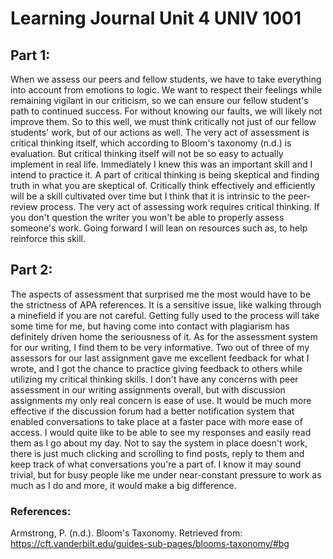
# Learning Journal Unit 4 UNIV 1001

## Part 1:

When we assess our peers and fellow students, we have to take everything into account from emotions to logic. We want to respect their feelings while remaining vigilant in our criticism, so we can ensure our fellow student's path to continued success. For without knowing our faults, we will likely not improve them. So to this well, we must think critically not just of our fellow students' work, but of our actions as well. The very act of assessment is critical thinking itself, which according to Bloom's taxonomy (n.d.) is evaluation. But critical thinking itself will not be so easy to actually implement in real life. Immediately I knew this was an important skill and I intend to practice it. A part of critical thinking is being skeptical and finding truth in what you are skeptical of. Critically think effectively and efficiently will be a skill cultivated over time but I think that it is intrinsic to the peer-review process. The very act of assessing work requires critical thinking. If you don't question the writer you won't be able to properly assess someone's work. Going forward I will lean on resources such as, to help reinforce this skill.



## Part 2:

The aspects of assessment that surprised me the most would have to be the strictness of APA references. It is a sensitive issue, like walking through a minefield if you are not careful. Getting fully used to the process will take some time for me, but having come into contact with plagiarism has definitely driven home the seriousness of it. As for the assessment system for our writing,  I find them to be very informative. Two out of three of my assessors for our last assignment gave me excellent feedback for what I wrote, and I got the chance to practice giving feedback to others while utilizing my critical thinking skills. I don't have any concerns with peer assessment in our writing assignments overall, but with discussion assignments my only real concern is ease of use. It would be much more effective if the discussion forum had a better notification system that enabled conversations to take place at a faster pace with more ease of access. I would quite like to be able to see my responses and easily read them as I go about my day. Not to say the system in place doesn't work, there is just much clicking and scrolling to find posts, reply to them and keep track of what conversations you're a part of. I know it may sound trivial, but for busy people like me under near-constant pressure to work as much as I do and more, it would make a big difference.

### References:

Armstrong, P. (n.d.). Bloom's Taxonomy. Retrieved from: https://cft.vanderbilt.edu/guides-sub-pages/blooms-taxonomy/#bg